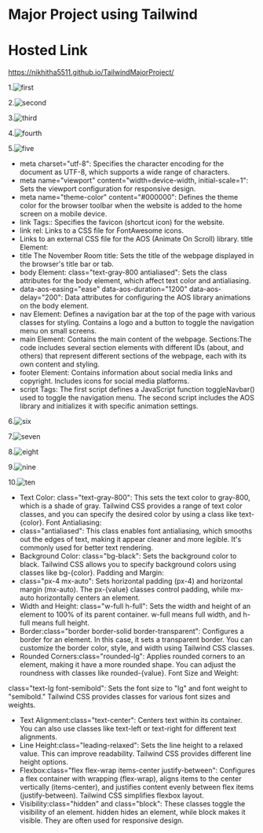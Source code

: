 # Major Project using Tailwind

# Hosted Link
https://nikhitha5511.github.io/TailwindMajorProject/




1.![first](s1.png)

2.![second](s2.png)

3.![third](s3.png)

4.![fourth](s4.png)

5.![five](s5.png)

* meta charset="utf-8": Specifies the character encoding for the document as UTF-8, which supports a wide range of characters.
* meta name="viewport" content="width=device-width, initial-scale=1": Sets the viewport configuration for responsive design.
* meta name="theme-color" content="#000000": Defines the theme color for the browser toolbar when the website is added to the home screen on a mobile device.
* link Tags:: Specifies the favicon (shortcut icon) for the website.
* link rel: Links to a CSS file for FontAwesome icons.
*  Links to an external CSS file for the AOS (Animate On Scroll) library.
title Element:
* title The November Room title: Sets the title of the webpage displayed in the browser's title bar or tab.
* body Element:
class="text-gray-800 antialiased": Sets the class attributes for the body element, which affect text color and antialiasing.
* data-aos-easing="ease" data-aos-duration="1200" data-aos-delay="200": Data attributes for configuring the AOS library animations on the body element.
* nav Element:
Defines a navigation bar at the top of the page with various classes for styling.
Contains a logo and a button to toggle the navigation menu on small screens.
* main Element:
Contains the main content of the webpage.
Sections:The code includes several section  elements with different IDs (about, and others) that represent different sections of the webpage, each with its own content and styling.
* footer Element:
Contains information about social media links and copyright.
Includes icons for social media platforms.
* script Tags:
The first script defines a JavaScript function toggleNavbar() used to toggle the navigation menu.
The second script includes the AOS library and initializes it with specific animation settings.

6.![six](s6.png)

7.![seven](s7.png)

8.![eight](s8.png)

9.![nine](s9.png)

10.![ten](s10.png)

* Text Color:
class="text-gray-800": This sets the text color to gray-800, which is a shade of gray. Tailwind CSS provides a range of text color classes, and you can specify the desired color by using a class like text-{color}.
Font Antialiasing:
* class="antialiased": This class enables font antialiasing, which smooths out the edges of text, making it appear cleaner and more legible. It's commonly used for better text rendering.
* Background Color:
class="bg-black": Sets the background color to black. Tailwind CSS allows you to specify background colors using classes like bg-{color}.
Padding and Margin:
* class="px-4 mx-auto": Sets horizontal padding (px-4) and horizontal margin (mx-auto). The px-{value} classes control padding, while mx-auto horizontally centers an element.
* Width and Height:
class="w-full h-full": Sets the width and height of an element to 100% of its parent container. w-full means full width, and h-full means full height.
* Border:class="border border-solid border-transparent": Configures a border for an element. In this case, it sets a transparent border. You can customize the border color, style, and width using Tailwind CSS classes.
* Rounded Corners:class="rounded-lg": Applies rounded corners to an element, making it have a more rounded shape. You can adjust the roundness with classes like rounded-{value}.
Font Size and Weight:

class="text-lg font-semibold": Sets the font size to "lg" and font weight to "semibold." Tailwind CSS provides classes for various font sizes and weights.
* Text Alignment:class="text-center": Centers text within its container. You can also use classes like text-left or text-right for different text alignments.
* Line Height:class="leading-relaxed": Sets the line height to a relaxed value. This can improve readability. Tailwind CSS provides different line height options.
* Flexbox:class="flex flex-wrap items-center justify-between": Configures a flex container with wrapping (flex-wrap), aligns items to the center vertically (items-center), and justifies content evenly between flex items (justify-between). Tailwind CSS simplifies flexbox layout.
* Visibility:class="hidden" and class="block": These classes toggle the visibility of an element. hidden hides an element, while block makes it visible. They are often used for responsive design.


